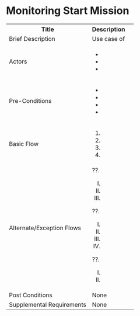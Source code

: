 # Monitoring Start Mission

<table>
  <tr>
    <th> Title </th>
    <th> Description </th>
  </tr>
  <tr>
    <td> Brief Description </td>
    <td>
      Use case of
    </td>
  </tr>
  <tr>
    <td> Actors </td>
    <td>
      <ul>
          <li></li>
          <li></li>
          <li></li>
      </ul>
    </td>
  </tr>
  <tr>
    <td> Pre-Conditions </td>
    <td>
      <ul>
          <li></li>
          <li></li>
          <li></li>
          <li></li>
      </ul>
    </td>
  </tr>
  <tr>
    <td> Basic Flow </td>
    <td>
      <ol>
          <li></li>
          <li></li>
          <li></li>
          <li></li>
      </ol>
    </td>
  </tr>
  <tr>
    <td> Alternate/Exception Flows </td>
    <td>
      ??. <ol type="I">
        <li></li>
        <li></li>
        <li></li>
      </ol>
      ??. <ol type="I">
        <li></li>
        <li></li>
        <li></li>
        <li></li>
      </ol>
      ??. <ol type="I">
        <li></li>
        <li></li>
      </ol>
    </td>
  <tr>
    <td> Post Conditions </td>
    <td>
        None
    <td>
  </tr>
  <tr>
    <td>Supplemental Requirements</td>
    <td>None</td>
  </tr>
<table>
